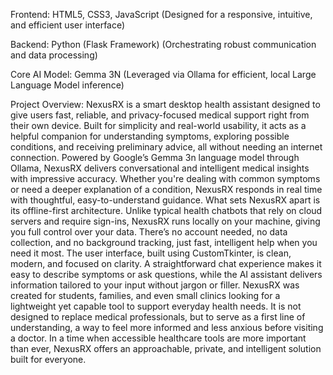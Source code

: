 Frontend: HTML5, CSS3, JavaScript (Designed for a responsive, intuitive, and efficient user interface)

Backend: Python (Flask Framework) (Orchestrating robust communication and data processing)

Core AI Model: Gemma 3N (Leveraged via Ollama for efficient, local Large Language Model inference)

Project Overview:
NexusRX is a smart desktop health assistant designed to give users fast, reliable, and privacy-focused medical support right from their own device. Built for simplicity and real-world usability, it acts as a helpful companion for understanding symptoms, exploring possible conditions, and receiving preliminary advice, all without needing an internet connection.
Powered by Google’s Gemma 3n language model through Ollama, NexusRX delivers conversational and intelligent medical insights with impressive accuracy. Whether you're dealing with common symptoms or need a deeper explanation of a condition, NexusRX responds in real time with thoughtful, easy-to-understand guidance.
What sets NexusRX apart is its offline-first architecture. Unlike typical health chatbots that rely on cloud servers and require sign-ins, NexusRX runs locally on your machine, giving you full control over your data. There’s no account needed, no data collection, and no background tracking, just fast, intelligent help when you need it most.
The user interface, built using CustomTkinter, is clean, modern, and focused on clarity. A straightforward chat experience makes it easy to describe symptoms or ask questions, while the AI assistant delivers information tailored to your input without jargon or filler.
NexusRX was created for students, families, and even small clinics looking for a lightweight yet capable tool to support everyday health needs. It is not designed to replace medical professionals, but to serve as a first line of understanding, a way to feel more informed and less anxious before visiting a doctor.
In a time when accessible healthcare tools are more important than ever, NexusRX offers an approachable, private, and intelligent solution built for everyone.
